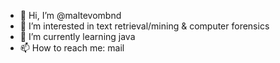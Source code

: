 - 👋 Hi, I’m @maltevombnd
- 👀 I’m interested in text retrieval/mining & computer forensics
- 🌱 I’m currently learning java
- 📫 How to reach me: mail
